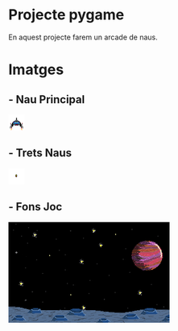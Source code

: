 # Projecte pygame

En aquest projecte farem un arcade de naus. 

# Imatges 

## - Nau Principal
![Nau Principal](NauJoc.png)

## - Trets Naus 
![Tret Nau](Disparos.png)

## - Fons Joc
![Fons Joc](FonsJoc.png)
